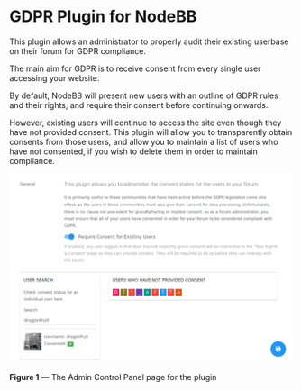 # GDPR Plugin for NodeBB

This plugin allows an administrator to properly audit their existing userbase on their forum for GDPR compliance.

The main aim for GDPR is to receive consent from every single user accessing your website.

By default, NodeBB will present new users with an outline of GDPR rules and their rights, and require their consent before continuing onwards.

However, existing users will continue to access the site even though they have not provided consent. This plugin will allow you to transparently obtain consents from those users, and allow you to maintain a list of users who have not consented, if you wish to delete them in order to maintain compliance.

![ACP Page Example](./screenshots/acp.png)

**Figure 1** &mdash; The Admin Control Panel page for the plugin